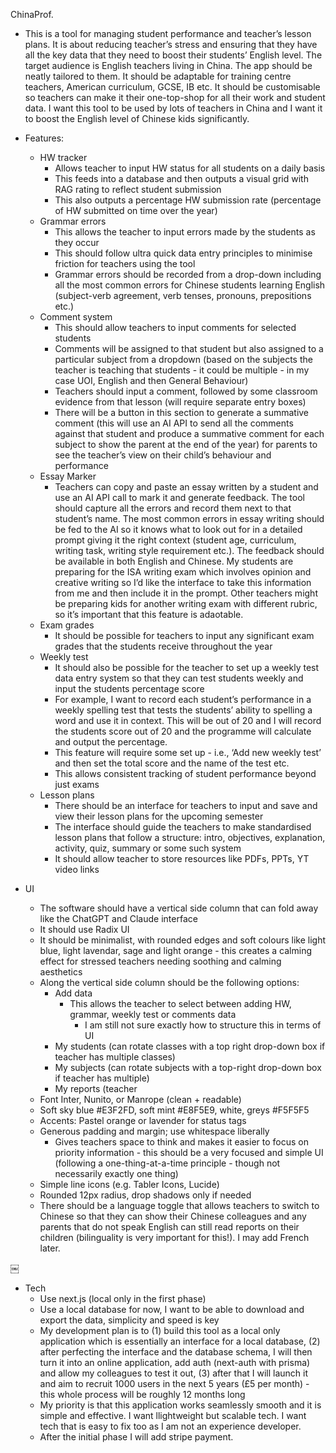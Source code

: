 ChinaProf.

- This is a tool for managing student performance and teacher’s lesson plans. It is about reducing teacher’s stress and ensuring that they have all the key data that they need to boost their students’ English level. The target audience is English teachers living in China. The app should be neatly tailored to them. It should be adaptable for training centre teachers, American curriculum, GCSE, IB etc. It should be customisable so teachers can make it their one-top-shop for all their work and student data. I want this tool to be used by lots of teachers in China and I want it to boost the English level of Chinese kids significantly. 

- Features:
    - HW tracker
        - Allows teacher to input HW status for all students on a daily basis
        - This feeds into a database and then outputs a visual grid with RAG rating to reflect student submission
        - This also outputs a percentage HW submission rate (percentage of HW submitted on time over the year)
    - Grammar errors
        - This allows the teacher to input errors made by the students as they occur
        - This should follow ultra quick data entry principles to minimise friction for teachers using the tool
        - Grammar errors should be recorded from a drop-down including all the most common errors for Chinese students learning English (subject-verb agreement, verb tenses, pronouns, prepositions etc.)
    - Comment system
        - This should allow teachers to input comments for selected students
        - Comments will be assigned to that student but also assigned to a particular subject from a dropdown (based on the subjects the teacher is teaching that students - it could be multiple - in my case UOI, English and then General Behaviour)
        - Teachers should input a comment, followed by some classroom evidence from that lesson (will require separate entry boxes)
        - There will be a button in this section to generate a summative comment (this will use an AI API to send all the comments against that student and produce a summative comment for each subject to show the parent at the end of the year) for parents to see the teacher’s view on their child’s behaviour and performance
    - Essay Marker
        - Teachers can copy and paste an essay written by a student and use an AI API call to mark it and generate feedback. The tool should capture all the errors and record them next to that student’s name. The most common errors in essay writing should be fed to the AI so it knows what to look out for in a detailed prompt giving it the right context (student age, curriculum, writing task, writing style requirement etc.). The feedback should be available in both English and Chinese. My students are preparing for the ISA writing exam which involves opinion and creative writing so I’d like the interface to take this information from me and then include it in the prompt. Other teachers might be preparing kids for another writing exam with different rubric, so it’s important that this feature is adaotable. 
    - Exam grades
        - It should be possible for teachers to input any significant exam grades that the students receive throughout the year
    - Weekly test
        - It should also be possible for the teacher to set up a weekly test data entry system so that they can test students weekly and input the students percentage score
        - For example, I want to record each student’s performance in a weekly spelling test that tests the students’ ability to spelling a word and use it in context. This will be out of 20 and I will record the students score out of 20 and the programme will calculate and output the percentage.
        - This feature will require some set up - i.e., ‘Add new weekly test’ and then set the total score and the name of the test etc. 
        - This allows consistent tracking of student performance beyond just exams
    - Lesson plans
        - There should be an interface for teachers to input and save and view their lesson plans for the upcoming semester
        - The interface should guide the teachers to make standardised lesson plans that follow a structure: intro, objectives, explanation, activity, quiz, summary or some such system 
        - It should allow teacher to store resources like PDFs, PPTs, YT video links

- UI
    - The software should have a vertical side column that can fold away like the ChatGPT and Claude interface
    - It should use Radix UI
    - It should be minimalist, with rounded edges and soft colours like light blue, light lavendar, sage and light orange - this creates a calming effect for stressed teachers needing soothing and calming aesthetics
    - Along the vertical side column should be the following options:
        - Add data
            - This allows the teacher to select between adding HW, grammar, weekly test or comments data
                - I am still not sure exactly how to structure this in terms of UI
        - My students (can rotate classes with a top right drop-down box if teacher has multiple classes)
        - My subjects (can rotate subjects with a top-right drop-down box if teacher has multiple)
        - My reports (teacher 
    - Font Inter, Nunito, or Manrope (clean + readable)
    - Soft sky blue #E3F2FD, soft mint #E8F5E9, white, greys #F5F5F5
    - Accents: Pastel orange or lavender for status tags
    - Generous padding and margin; use whitespace liberally
        - Gives teachers space to think and makes it easier to focus on priority information - this should be a very focused and simple UI (following a one-thing-at-a-time principle - though not necessarily exactly one thing)
    - Simple line icons (e.g. Tabler Icons, Lucide)
    - Rounded 12px radius, drop shadows only if needed
    - There should be a language toggle that allows teachers to switch to Chinese so that they can show their Chinese colleagues and any parents that do not speak English can still read reports on their children (bilinguality is very important for this!). I may add French later. 

￼

- Tech
    - Use next.js (local only in the first phase)
    - Use a local database for now, I want to be able to download and export the data, simplicity and speed is key
    - My development plan is to (1) build this tool as a local only application which is essentially an interface for a local database, (2) after perfecting the interface and the database schema, I will then turn it into an online application, add auth (next-auth with prisma) and allow my colleagues to test it out, (3) after that I will launch it and aim to recruit 1000 users in the next 5 years (£5 per month) - this whole process will be roughly 12 months long
    - My priority is that this application works seamlessly smooth and it is simple and effective. I want llightweight but scalable tech. I want tech that is easy to fix too as I am not an experience developer. 
    - After the initial phase I will add stripe payment. 
